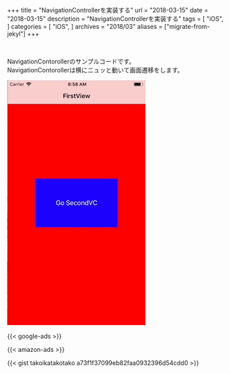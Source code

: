 +++
title = "NavigationControllerを実装する"
url = "2018-03-15"
date = "2018-03-15"
description = "NavigationControllerを実装する"
tags = [
    "iOS",
]
categories = [
    "iOS",
]
archives = "2018/03"
aliases = ["migrate-from-jekyl"]
+++

<br>

NavigationContorollerのサンプルコードです。  
NavigationContorollerは横にニュッと動いて画面遷移をします。  

![alt](1.gif)

<!-- Google Ads -->
{{< google-ads >}}

<!-- Amazon Ads -->
{{< amazon-ads >}}

{{< gist takoikatakotako a73f1f37099eb82faa0932396d54cdd0 >}}
